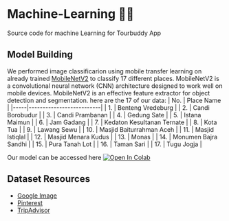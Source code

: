 # Machine-Learning 👨‍💻
Source code for machine Learning for Tourbuddy App

Model Building
--
We performed image classificarion using mobile transfer learning on already trained [MobileNetV2](https://www.tensorflow.org/api_docs/python/tf/keras/applications/mobilenet_v2) to classify 17 different places. MobileNetV2 is a convolutional neural network (CNN) architecture designed to work well on mobile devices. MobileNetV2 is an effective feature extractor for object detection and segmentation. here are the 17 of our data:
| No. | Place Name                  |
|-----|--------------------------|
| 1.  | Benteng Vredeburg        |
| 2.  | Candi Borobudur          |
| 3.  | Candi Prambanan          |
| 4.  | Gedung Sate              |
| 5.  | Istana Maimun            |
| 6.  | Jam Gadang               |
| 7.  | Kedaton Kesultanan Ternate |
| 8.  | Kota Tua                 |
| 9.  | Lawang Sewu              |
| 10. | Masjid Baiturrahman Aceh |
| 11. | Masjid Istiqlal          |
| 12. | Masjid Menara Kudus      |
| 13. | Monas                    |
| 14. | Monumen Bajra Sandhi     |
| 15. | Pura Tanah Lot           |
| 16. | Taman Sari               |
| 17. | Tugu Jogja               |

Our model can be accessed here <a target="_blank" href="https://colab.research.google.com/github/Kamiladine/TourBuddy-Machine-Learning/blob/035d55f48b8f5d3302c91aa0b70a67f0b43df7ac/TourBuddyModel.ipynb">
  <img src="https://colab.research.google.com/assets/colab-badge.svg" alt="Open In Colab"/>
</a>

Dataset Resources
--
- [Google Image](https://images.google.com/)
- [Pinterest](https://id.pinterest.com/)
- [TripAdvisor](https://www.tripadvisor.co.id/)


